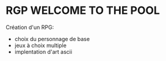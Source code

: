 # RGP WELCOME TO THE POOL

Création d'un RPG:

 - choix du personnage de base
 - jeux à choix multiple
 - implentation d'art ascii

